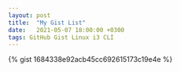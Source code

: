 ```yaml
---
layout: post
title:  "My Gist List"
date:   2021-05-07 18:00:00 +0300
tags: GitHub Gist Linux i3 CLI
---
```


{% gist 1684338e92acb45cc692615173c19e4e %}
